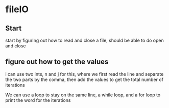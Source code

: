 # fileIO

## Start

start by figuring out how to read and close a file, should be able to do open and close

## figure out how to get the values

i can use two ints, n and j for this, where we first read the line and separate the two parts by the comma, then add the values to get the total number of iterations

We can use a loop to stay on the same line, a while loop, and a for loop to print the word for the iterations
